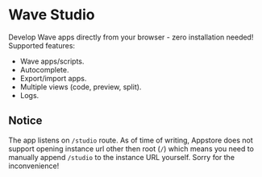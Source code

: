 # Wave Studio

Develop Wave apps directly from your browser - zero installation needed! Supported features:

* Wave apps/scripts.
* Autocomplete.
* Export/import apps.
* Multiple views (code, preview, split).
* Logs.

## Notice

The app listens on `/studio` route. As of time of writing, Appstore does not support opening instance url other then root (`/`) which means you need to manually append `/studio` to the instance URL yourself. Sorry for the inconvenience!

